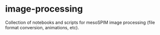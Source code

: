 # image-processing
Collection of notebooks and scripts for mesoSPIM image processing (file format conversion, animations, etc).
